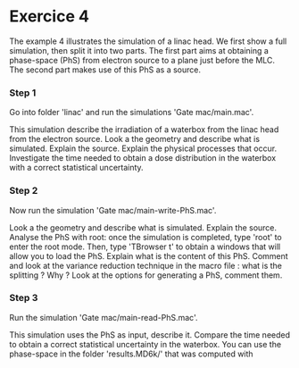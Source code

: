 # Exercice 4


The example 4 illustrates the simulation of a linac head. We first show a full simulation, then split it into two parts. The first part aims at obtaining a phase-space (PhS) from electron source to a plane just before the MLC. The second part makes use of this PhS as a source.

### Step 1

Go into folder 'linac' and run the simulations 'Gate mac/main.mac'.

 This simulation describe the irradiation of a waterbox from the linac head from the electron source. Look a the geometry and describe what is simulated. Explain the source. Explain the physical processes that occur. Investigate the time needed to obtain a dose distribution in the waterbox with a correct statistical uncertainty.

### Step 2 

Now run the simulation 'Gate mac/main-write-PhS.mac'.

 Look a the geometry and describe what is simulated. Explain the source. Analyse the PhS with root: once the simulation is completed, type 'root' to enter the root mode. Then, type 'TBrowser t' to obtain a windows that will allow you to load the PhS. Explain what is the content of this PhS. Comment and look at the variance reduction technique in the macro file : what is the splitting ? Why ? Look at the options for generating a PhS, comment them.


### Step 3

Run the simulation 'Gate mac/main-read-PhS.mac'.

 This simulation uses the PhS as input, describe it. Compare the time needed to obtain a correct statistical uncertainty in the waterbox. You can use the phase-space in the folder 'results.MD6k/' that was computed with



